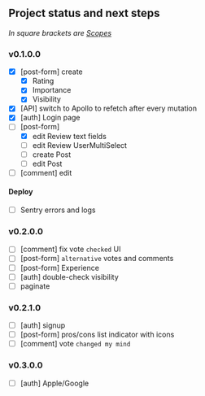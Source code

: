 ## Project status and next steps

*In square brackets are [Scopes](/docs/git-commits.md#scopes)*

### v0.1.0.0

- [x] [post-form] create 
  - [x] Rating
  - [x] Importance
  - [x] Visibility
- [x] [API] switch to Apollo to refetch after every mutation
- [x] [auth] Login page
- [ ] [post-form]
  - [x] edit Review text fields
  - [ ] edit Review UserMultiSelect
  - [ ] create Post
  - [ ] edit Post
- [ ] [comment] edit

#### Deploy
- [ ] Sentry errors and logs

### v0.2.0.0

- [ ] [comment] fix vote `checked` UI
- [ ] [post-form] `alternative` votes and comments
- [ ] [post-form] Experience
- [ ] [auth] double-check visibility
- [ ] paginate

### v0.2.1.0

- [ ] [auth] signup
- [ ] [post-form] pros/cons list indicator with icons
- [ ] [comment] vote `changed my mind`

### v0.3.0.0

- [ ] [auth] Apple/Google

